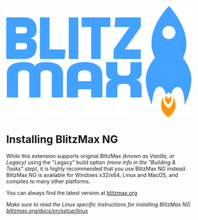 ![BlitzMax Logo](../media/blitzmax_title.svg)

# Installing BlitzMax NG

While this extension supports original BlitzMax _(known as Vanilla, or Legacy)_ using the "Legacy" build option _(more info in the "Building & Tasks" step)_, it is highly recommended that you use BlitzMax NG instead.\
BlitzMax NG is available for Windows x32/x64, Linux and MacOS, and compiles to many other platforms.

You can always find the latest version at [blitzmax.org](command:blitzmax.homepage)

_Make sure to read the Linux specific instructions for installing BlitzMax NG\
[blitzmax.org/docs/en/setup/linux](https://blitzmax.org/docs/en/setup/linux/)_
